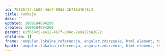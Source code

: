 ```yaml
---
id: 75f55f1f-1b02-4dd7-89d5-2b716d46f8c3
title: Funkcja
desc: ''
updated: 1609184094200
created: 1609184094200
parent: e1f654c5-a412-467f-804c-7e8a27ba2872
children: []
fname: 'angular.lokalna_referencja, angular.zdarzenie, html.element, ts.funkcja'
hpath: 'angular.lokalna_referencja, angular.zdarzenie, html.element, ts.funkcja'
---
```



